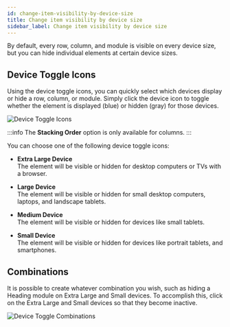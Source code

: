 ```yaml
---
id: change-item-visibility-by-device-size
title: Change item visibility by device size
sidebar_label: Change item visibility by device size
---
```


By default, every row, column, and module is visible on every device size, but you can hide individual elements at certain device sizes.

## Device Toggle Icons

Using the device toggle icons, you can quickly select which devices display or hide a row, column, or module. Simply click the device icon to toggle whether the element is displayed (blue) or hidden (gray) for those devices.

![Device Toggle Icons](/img/beaver-builder/advanced-tab--visibility--1.jpg)

:::info
The **Stacking Order** option is only available for columns.
:::

You can choose one of the following device toggle icons:

* **Extra Large Device**  
  The element will be visible or hidden for desktop computers or TVs with a browser.

* **Large Device**  
  The element will be visible or hidden for small desktop computers, laptops, and landscape tablets.

* **Medium Device**  
  The element will be visible or hidden for devices like small tablets.

* **Small Device**  
  The element will be visible or hidden for devices like portrait tablets, and smartphones.

## Combinations

It is possible to create whatever combination you wish, such as hiding a Heading module on Extra Large and Small devices. To accomplish this, click on the Extra Large and Small devices so that they become inactive.

![Device Toggle Combinations](/img/beaver-builder/advanced-tab--visibility--2.jpg)
